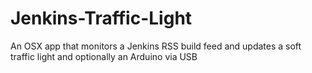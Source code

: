 Jenkins-Traffic-Light
=====================

An OSX app that monitors a Jenkins RSS build feed and updates a soft traffic light and optionally an Arduino via USB
